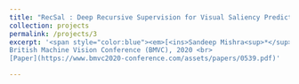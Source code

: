 ```yaml
---
title: "RecSal : Deep Recursive Supervision for Visual Saliency Prediction"
collection: projects
permalink: /projects/3
excerpt: '<span style="color:blue"><em>[<ins>Sandeep Mishra<sup>*</sup></ins>](https://sandeep-sm.github.io/)</em></span> and <span style="color:blue"><em>[Oindrila Saha<sup>*</sup>](https://oindrilasaha.github.io/)</em></span> <br>
British Machine Vision Conference (BMVC), 2020 <br>
[Paper](https://www.bmvc2020-conference.com/assets/papers/0539.pdf)'

---
```

